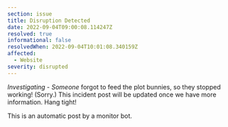 ```yaml
---
section: issue
title: Disruption Detected
date: 2022-09-04T09:00:08.114247Z
resolved: true
informational: false
resolvedWhen: 2022-09-04T10:01:08.340159Z
affected:
  - Website
severity: disrupted
---
```

*Investigating* - _Someone_ forgot to feed the plot bunnies, so they stopped working! (Sorry.) This incident post will be updated once we have more information. Hang tight!

This is an automatic post by a monitor bot.
        